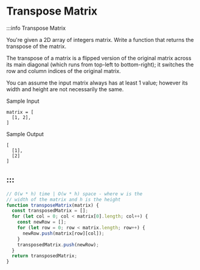 # Transpose Matrix

:::info Transpose Matrix

You're given a 2D array of integers matrix. Write a function that returns the transpose of the matrix.

The transpose of a matrix is a flipped version of the original matrix across its main diagonal (which runs from top-left to bottom-right); it switches the row and column indices of the original matrix.

You can assume the input matrix always has at least 1 value; however its width and height are not necessarily the same.

Sample Input
```
matrix = [
  [1, 2],
]
```

Sample Output
```
[
  [1],
  [2]
]
```
:::
---

```js title="Solution 1"
// O(w * h) time | O(w * h) space - where w is the
// width of the matrix and h is the height
function transposeMatrix(matrix) {
  const transposedMatrix = [];
  for (let col = 0; col < matrix[0].length; col++) {
    const newRow = [];
    for (let row = 0; row < matrix.length; row++) {
      newRow.push(matrix[row][col]);
    }
    transposedMatrix.push(newRow);
  }
  return transposedMatrix;
}